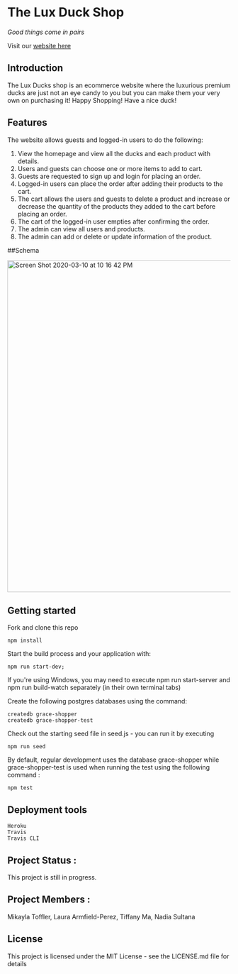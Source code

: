 # The Lux Duck Shop

_Good things come in pairs_

Visit our [website here][heroku-website]

[heroku-website]: https://grace-shopper-great-gatsby.herokuapp.com/

## Introduction

The Lux Ducks shop is an ecommerce website where the luxurious premium ducks are just not an eye candy to you but you can make them your very own on purchasing it! Happy Shopping! Have a nice duck!

## Features

The website allows guests and logged-in users to do the following:

1.  View the homepage and view all the ducks and each product with details.
2.  Users and guests can choose one or more items to add to cart.
3.  Guests are requested to sign up and login for placing an order.
4.  Logged-in users can place the order after adding their products to the cart.
5.  The cart allows the users and guests to delete a product and increase or decrease the quantity of the products they added to the cart before placing an order.
6.  The cart of the logged-in user empties after confirming the order.
7.  The admin can view all users and products.
8.  The admin can add or delete or update information of the product.

##Schema

<img width="748" alt="Screen Shot 2020-03-10 at 10 16 42 PM" src="https://user-images.githubusercontent.com/34702996/76376184-145c8d80-631e-11ea-934d-ba1445d5c226.png">

## Getting started

Fork and clone this repo

```
npm install
```

Start the build process and your application with:

```
npm run start-dev;
```

If you're using Windows, you may need to execute npm run start-server and npm run build-watch separately (in their own terminal tabs)

Create the following postgres databases using the command:

```
createdb grace-shopper
createdb grace-shopper-test
```

Check out the starting seed file in seed.js - you can run it by executing

```
npm run seed
```

By default, regular development uses the database grace-shopper while grace-shopper-test is used when running the test using the following command :

```
npm test
```

## Deployment tools

```
Heroku
Travis
Travis CLI
```

## Project Status :

This project is still in progress.

## Project Members :

Mikayla Toffler, Laura Armfield-Perez, Tiffany Ma, Nadia Sultana

## License

This project is licensed under the MIT License - see the LICENSE.md file for details
